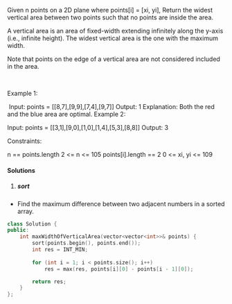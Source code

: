 Given n points on a 2D plane where points[i] = [xi, yi], Return the widest vertical area between two points such that no points are inside the area.

A vertical area is an area of fixed-width extending infinitely along the y-axis (i.e., infinite height). The widest vertical area is the one with the maximum width.

Note that points on the edge of a vertical area are not considered included in the area.

 

Example 1:

​
Input: points = [[8,7],[9,9],[7,4],[9,7]]
Output: 1
Explanation: Both the red and the blue area are optimal.
Example 2:

Input: points = [[3,1],[9,0],[1,0],[1,4],[5,3],[8,8]]
Output: 3
 

Constraints:

n == points.length
2 <= n <= 105
points[i].length == 2
0 <= xi, yi <= 109


#### Solutions

1. ##### sort

- Find the maximum difference between two adjacent numbers in a sorted array.

```cpp
class Solution {
public:
    int maxWidthOfVerticalArea(vector<vector<int>>& points) {
        sort(points.begin(), points.end());
        int res = INT_MIN;
        
        for (int i = 1; i < points.size(); i++)
            res = max(res, points[i][0] - points[i - 1][0]);

        return res;
    }
};
```